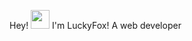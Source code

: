 Hey! <img src="https://raw.githubusercontent.com/MartinHeinz/MartinHeinz/master/wave.gif" width="30px">
I'm LuckyFox!
A web developer 

